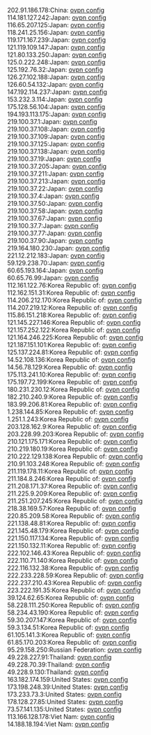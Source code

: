 202.91.186.178:China: [ovpn config](vpn/202_91_186_178.ovpn)  
114.181.127.242:Japan: [ovpn config](vpn/114_181_127_242.ovpn)  
116.65.207.125:Japan: [ovpn config](vpn/116_65_207_125.ovpn)  
118.241.25.156:Japan: [ovpn config](vpn/118_241_25_156.ovpn)  
119.171.167.239:Japan: [ovpn config](vpn/119_171_167_239.ovpn)  
121.119.109.147:Japan: [ovpn config](vpn/121_119_109_147.ovpn)  
121.80.133.250:Japan: [ovpn config](vpn/121_80_133_250.ovpn)  
125.0.222.248:Japan: [ovpn config](vpn/125_0_222_248.ovpn)  
125.192.76.32:Japan: [ovpn config](vpn/125_192_76_32.ovpn)  
126.27.102.188:Japan: [ovpn config](vpn/126_27_102_188.ovpn)  
126.60.54.132:Japan: [ovpn config](vpn/126_60_54_132.ovpn)  
147.192.114.237:Japan: [ovpn config](vpn/147_192_114_237.ovpn)  
153.232.3.114:Japan: [ovpn config](vpn/153_232_3_114.ovpn)  
175.128.56.104:Japan: [ovpn config](vpn/175_128_56_104.ovpn)  
194.193.113.175:Japan: [ovpn config](vpn/194_193_113_175.ovpn)  
219.100.37.1:Japan: [ovpn config](vpn/219_100_37_1.ovpn)  
219.100.37.108:Japan: [ovpn config](vpn/219_100_37_108.ovpn)  
219.100.37.109:Japan: [ovpn config](vpn/219_100_37_109.ovpn)  
219.100.37.125:Japan: [ovpn config](vpn/219_100_37_125.ovpn)  
219.100.37.138:Japan: [ovpn config](vpn/219_100_37_138.ovpn)  
219.100.37.19:Japan: [ovpn config](vpn/219_100_37_19.ovpn)  
219.100.37.205:Japan: [ovpn config](vpn/219_100_37_205.ovpn)  
219.100.37.211:Japan: [ovpn config](vpn/219_100_37_211.ovpn)  
219.100.37.213:Japan: [ovpn config](vpn/219_100_37_213.ovpn)  
219.100.37.22:Japan: [ovpn config](vpn/219_100_37_22.ovpn)  
219.100.37.4:Japan: [ovpn config](vpn/219_100_37_4.ovpn)  
219.100.37.50:Japan: [ovpn config](vpn/219_100_37_50.ovpn)  
219.100.37.58:Japan: [ovpn config](vpn/219_100_37_58.ovpn)  
219.100.37.67:Japan: [ovpn config](vpn/219_100_37_67.ovpn)  
219.100.37.7:Japan: [ovpn config](vpn/219_100_37_7.ovpn)  
219.100.37.77:Japan: [ovpn config](vpn/219_100_37_77.ovpn)  
219.100.37.90:Japan: [ovpn config](vpn/219_100_37_90.ovpn)  
219.164.180.230:Japan: [ovpn config](vpn/219_164_180_230.ovpn)  
221.12.212.183:Japan: [ovpn config](vpn/221_12_212_183.ovpn)  
59.129.238.70:Japan: [ovpn config](vpn/59_129_238_70.ovpn)  
60.65.193.164:Japan: [ovpn config](vpn/60_65_193_164.ovpn)  
60.65.76.99:Japan: [ovpn config](vpn/60_65_76_99.ovpn)  
112.161.122.76:Korea Republic of: [ovpn config](vpn/112_161_122_76.ovpn)  
112.162.151.31:Korea Republic of: [ovpn config](vpn/112_162_151_31.ovpn)  
114.206.212.170:Korea Republic of: [ovpn config](vpn/114_206_212_170.ovpn)  
114.207.219.12:Korea Republic of: [ovpn config](vpn/114_207_219_12.ovpn)  
115.86.151.218:Korea Republic of: [ovpn config](vpn/115_86_151_218.ovpn)  
121.145.227.146:Korea Republic of: [ovpn config](vpn/121_145_227_146.ovpn)  
121.157.252.122:Korea Republic of: [ovpn config](vpn/121_157_252_122.ovpn)  
121.164.246.225:Korea Republic of: [ovpn config](vpn/121_164_246_225.ovpn)  
121.187.151.101:Korea Republic of: [ovpn config](vpn/121_187_151_101.ovpn)  
125.137.224.81:Korea Republic of: [ovpn config](vpn/125_137_224_81.ovpn)  
14.52.108.136:Korea Republic of: [ovpn config](vpn/14_52_108_136.ovpn)  
14.56.78.129:Korea Republic of: [ovpn config](vpn/14_56_78_129.ovpn)  
175.113.241.10:Korea Republic of: [ovpn config](vpn/175_113_241_10.ovpn)  
175.197.72.199:Korea Republic of: [ovpn config](vpn/175_197_72_199.ovpn)  
180.231.230.12:Korea Republic of: [ovpn config](vpn/180_231_230_12.ovpn)  
182.210.240.9:Korea Republic of: [ovpn config](vpn/182_210_240_9.ovpn)  
183.99.206.81:Korea Republic of: [ovpn config](vpn/183_99_206_81.ovpn)  
1.238.144.85:Korea Republic of: [ovpn config](vpn/1_238_144_85.ovpn)  
1.251.1.243:Korea Republic of: [ovpn config](vpn/1_251_1_243.ovpn)  
203.128.162.9:Korea Republic of: [ovpn config](vpn/203_128_162_9.ovpn)  
203.228.99.203:Korea Republic of: [ovpn config](vpn/203_228_99_203.ovpn)  
210.121.175.171:Korea Republic of: [ovpn config](vpn/210_121_175_171.ovpn)  
210.219.180.19:Korea Republic of: [ovpn config](vpn/210_219_180_19.ovpn)  
210.222.129.138:Korea Republic of: [ovpn config](vpn/210_222_129_138.ovpn)  
210.91.103.248:Korea Republic of: [ovpn config](vpn/210_91_103_248.ovpn)  
211.119.178.11:Korea Republic of: [ovpn config](vpn/211_119_178_11.ovpn)  
211.184.8.246:Korea Republic of: [ovpn config](vpn/211_184_8_246.ovpn)  
211.208.171.37:Korea Republic of: [ovpn config](vpn/211_208_171_37.ovpn)  
211.225.9.209:Korea Republic of: [ovpn config](vpn/211_225_9_209.ovpn)  
211.251.207.245:Korea Republic of: [ovpn config](vpn/211_251_207_245.ovpn)  
218.38.169.57:Korea Republic of: [ovpn config](vpn/218_38_169_57.ovpn)  
220.85.209.58:Korea Republic of: [ovpn config](vpn/220_85_209_58.ovpn)  
221.138.48.81:Korea Republic of: [ovpn config](vpn/221_138_48_81.ovpn)  
221.145.48.179:Korea Republic of: [ovpn config](vpn/221_145_48_179.ovpn)  
221.150.117.134:Korea Republic of: [ovpn config](vpn/221_150_117_134.ovpn)  
221.150.132.11:Korea Republic of: [ovpn config](vpn/221_150_132_11.ovpn)  
222.102.146.43:Korea Republic of: [ovpn config](vpn/222_102_146_43.ovpn)  
222.110.71.140:Korea Republic of: [ovpn config](vpn/222_110_71_140.ovpn)  
222.116.132.38:Korea Republic of: [ovpn config](vpn/222_116_132_38.ovpn)  
222.233.228.59:Korea Republic of: [ovpn config](vpn/222_233_228_59.ovpn)  
222.237.210.43:Korea Republic of: [ovpn config](vpn/222_237_210_43.ovpn)  
223.222.191.35:Korea Republic of: [ovpn config](vpn/223_222_191_35.ovpn)  
39.124.62.65:Korea Republic of: [ovpn config](vpn/39_124_62_65.ovpn)  
58.228.111.250:Korea Republic of: [ovpn config](vpn/58_228_111_250.ovpn)  
58.234.43.190:Korea Republic of: [ovpn config](vpn/58_234_43_190.ovpn)  
59.30.207.147:Korea Republic of: [ovpn config](vpn/59_30_207_147.ovpn)  
59.3.134.51:Korea Republic of: [ovpn config](vpn/59_3_134_51.ovpn)  
61.105.141.3:Korea Republic of: [ovpn config](vpn/61_105_141_3.ovpn)  
61.85.170.203:Korea Republic of: [ovpn config](vpn/61_85_170_203.ovpn)  
95.29.158.250:Russian Federation: [ovpn config](vpn/95_29_158_250.ovpn)  
49.228.227.91:Thailand: [ovpn config](vpn/49_228_227_91.ovpn)  
49.228.70.39:Thailand: [ovpn config](vpn/49_228_70_39.ovpn)  
49.228.9.130:Thailand: [ovpn config](vpn/49_228_9_130.ovpn)  
163.182.174.159:United States: [ovpn config](vpn/163_182_174_159.ovpn)  
173.198.248.39:United States: [ovpn config](vpn/173_198_248_39.ovpn)  
173.233.73.3:United States: [ovpn config](vpn/173_233_73_3.ovpn)  
178.128.27.85:United States: [ovpn config](vpn/178_128_27_85.ovpn)  
73.57.141.135:United States: [ovpn config](vpn/73_57_141_135.ovpn)  
113.166.128.178:Viet Nam: [ovpn config](vpn/113_166_128_178.ovpn)  
14.188.18.194:Viet Nam: [ovpn config](vpn/14_188_18_194.ovpn)  
